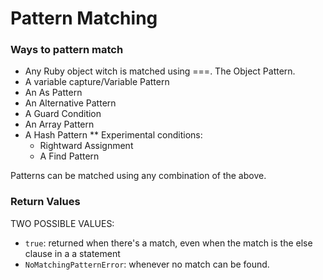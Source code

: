 # Pattern Matching

### Ways to pattern match

- Any Ruby object witch is matched using ===. The Object Pattern.
- A variable capture/Variable Pattern
- An As Pattern
- An Alternative Pattern
- A Guard Condition
- An Array Pattern
- A Hash Pattern
  \*\* Experimental conditions:
  - Rightward Assignment
  - A Find Pattern

Patterns can be matched using any combination of the above.

### Return Values

TWO POSSIBLE VALUES:

- `true`: returned when there's a match, even when the match is the else clause in a a statement
- `NoMatchingPatternError`: whenever no match can be found.

